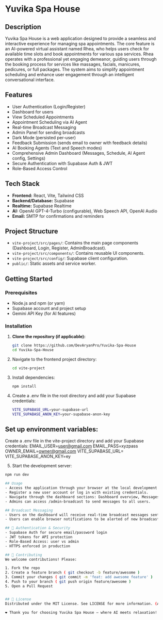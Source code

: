 # Yuvika Spa House

## Description

Yuvika Spa House is a web application designed to provide a seamless and interactive experience for managing spa appointments. The core feature is an AI-powered virtual assistant named Rhea, who helps users check for available time slots and book appointments for various spa services. Rhea operates with a professional yet engaging demeanor, guiding users through the booking process for services like massages, facials, manicures, pedicures, or full packages. The system aims to simplify appointment scheduling and enhance user engagement through an intelligent conversational interface.

## Features

- User Authentication (Login/Register)
- Dashboard for users
- View Scheduled Appointments
- Appointment Scheduling via AI Agent
- Real-time Broadcast Messaging
- Admin Panel for sending broadcasts
- Dark Mode (persisted per-user)
- Feedback Submission (sends email to owner with feedback details)
- AI Booking Agents (Text and Speech modes)
- Comprehensive Admin Dashboard (Messages, Schedule, AI Agent config, Settings)
- Secure Authentication with Supabase Auth & JWT
- Role-Based Access Control

## Tech Stack

- **Frontend:** React, Vite, Tailwind CSS
- **Backend/Database:** Supabase
- **Realtime:** Supabase Realtime
- **AI:** OpenAI GPT-4-Turbo (configurable), Web Speech API, OpenAI Audio
- **Email:** SMTP for confirmations and reminders

## Project Structure

- `vite-project/src/pages/`: Contains the main page components (Dashboard, Login, Register, AdminBroadcast).
- `vite-project/src/components/`: Contains reusable UI components.
- `vite-project/src/config/`: Supabase client configuration.
- `public/`: Static assets and service worker.

## Getting Started

### Prerequisites

- Node.js and npm (or yarn)
- Supabase account and project setup
- Gemini API Key (for AI features)

### Installation

1. **Clone the repository (if applicable):**
   ```bash
   git clone https://github.com/DevAryanPro/Yuvika-Spa-House
   cd Yuvika-Spa-House

2. Navigate to the frontend project directory:
   ```bash
   cd vite-project

3. Install dependencies:
   ```bash
   npm install

4. Create a .env file in the root directory and add your Supabase credentials:
   ```bash
   VITE_SUPABASE_URL=your-supabase-url
   VITE_SUPABASE_ANON_KEY=your-supabase-anon-key

## Set up environment variables: 
 Create a .env file in the vite-project directory and add your Supabase credentials:
 EMAIL_USER=user@gmail.com
 EMAIL_PASS=xyzpass
 OWNER_EMAIL=owner@gmail.com
 VITE_SUPABASE_URL=
 VITE_SUPABASE_ANON_KEY=ey

 5. Start the development server:
   ```bash
   npm run dev

## Usage
- Access the application through your browser at the local development URL.
- Register a new user account or log in with existing credentials.
- Navigate through the dashboard sections: Dashboard overview, Messages, Schedule, AI Agent.
- Admins can access /admin-broadcast to send messages to all users.

## Broadcast Messaging
- Users on the dashboard will receive real-time broadcast messages sent by an admin.
- Users can enable browser notifications to be alerted of new broadcast messages.

## 🔐 Authentication & Security
- Supabase Auth for secure email/password login
- JWT tokens for API protection
- Role-Based Access: user vs admin
- HTTPS enforced in production

## 🤝 Contributing
We welcome contributions! Please:

1. Fork the repo
2. Create a feature branch ( git checkout -b feature/awesome )
3. Commit your changes ( git commit -m 'feat: add awesome feature' )
4. Push to your branch ( git push origin feature/awesome )
5. Open a Pull Request


## 📄 License
Distributed under the MIT License. See LICENSE for more information. (Assuming you have a LICENSE file or will add one)

❤️ Thank you for choosing Yuvika Spa House — where AI meets relaxation!
